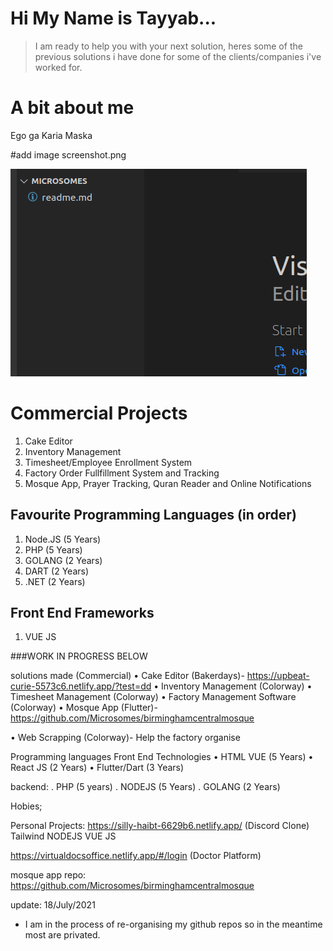 # Hi My Name is Tayyab...

> I am ready to help you with your next solution, heres some of the previous solutions i have done for some of the
> clients/companies i've worked for.

# A bit about me
Ego ga Karia Maska

#add image screenshot.png

![Alt text](screenshot.png "Optional Title")



# Commercial Projects
1. Cake Editor 
2. Inventory Management
3. Timesheet/Employee Enrollment System
4. Factory Order Fullfillment System and Tracking
5. Mosque App, Prayer Tracking, Quran Reader and Online Notifications

## Favourite Programming Languages (in order)
1. Node.JS (5 Years)
2. PHP (5 Years)
3. GOLANG (2 Years)
4. DART (2 Years)
5. .NET (2 Years)

## Front End Frameworks
1. VUE JS



###WORK IN PROGRESS BELOW

solutions made (Commercial)
• Cake Editor (Bakerdays)- https://upbeat-curie-5573c6.netlify.app/?test=dd
• Inventory Management  (Colorway)
• Timesheet Management (Colorway)
• Factory Management Software (Colorway)
• Mosque App (Flutter)-  https://github.com/Microsomes/birminghamcentralmosque

• Web Scrapping (Colorway)- Help the factory organise 

Programming languages
 Front End Technologies
• HTML VUE (5 Years)
• React JS (2 Years)
• Flutter/Dart (3 Years)

backend:
. PHP (5 years)
. NODEJS (5 Years)
. GOLANG (2 Years)


Hobies;




Personal Projects:
https://silly-haibt-6629b6.netlify.app/ (Discord Clone)
    Tailwind
    NODEJS 
    VUE JS

https://virtualdocsoffice.netlify.app/#/login (Doctor Platform) 


mosque app repo: https://github.com/Microsomes/birminghamcentralmosque


update: 18/July/2021
- I am in the process of re-organising my github repos so in the meantime most are privated.
